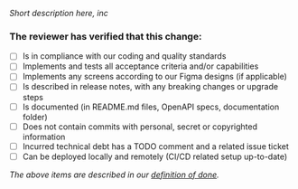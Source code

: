 *Short description here, inc*

### The reviewer has verified that this change:

- [ ] Is in compliance with our coding and quality standards
- [ ] Implements and tests all acceptance criteria and/or capabilities
- [ ] Implements any screens according to our Figma designs (if applicable)
- [ ] Is described in release notes, with any breaking changes or upgrade steps
- [ ] Is documented (in README.md files, OpenAPI specs, documentation folder)
- [ ] Does not contain commits with personal, secret or copyrighted information
- [ ] Incurred technical debt has a TODO comment and a related issue ticket
- [ ] Can be deployed locally and remotely (CI/CD related setup up-to-date)

*The above items are described in our [definition of done](./documentation/wow/definition-of-done.md).*
